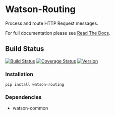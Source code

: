Watson-Routing
==============

Process and route HTTP Request messages.

For full documentation please see [Read The
Docs](http://watson-routing.readthedocs.org/).

Build Status
------------

[![Build
Status](https://img.shields.io/travis/watsonpy/watson-routing.svg?maxAge=2592000)](https://travis-ci.org/watsonpy/watson-routing)
[![Coverage
Status](https://img.shields.io/coveralls/watsonpy/watson-routing.svg?maxAge=2592000)](https://coveralls.io/r/watsonpy/watson-routing)
[![Version](https://img.shields.io/pypi/v/watson-routing.svg?maxAge=2592000)](https://pypi.python.org/pypi/watson-routing/)

### Installation

`pip install watson-routing`

### Dependencies

-   watson-common
